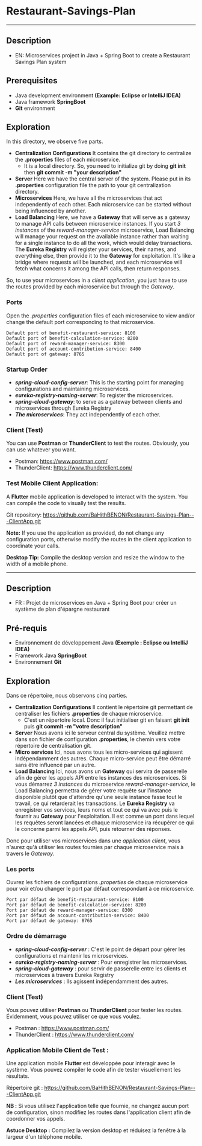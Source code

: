 # Restaurant-Savings-Plan

---------------

## Description

- EN: Microservices project in Java + Spring Boot to create a Restaurant Savings Plan system

## Prerequisites
- Java development environment **(Example: Eclipse or IntelliJ IDEA)**
- Java framework **SpringBoot**
- **Git** environment

## Exploration
In this directory, we observe five parts.
- **Centralization Configurations**
    It contains the git directory to centralize the **.properties** files of each microservice.
    * It is a local directory. So, you need to initialize git by doing **git init** then **git commit -m "your description"**
- **Server**
    Here we have the central server of the system. Please put in its **.properties** configuration file the path to your git centralization directory.
- **Microservices**
    Here, we have all the microservices that act independently of each other. Each microservice can be started without being influenced by another.
- **Load Balancing**
    Here, we have a **Gateway** that will serve as a gateway to manage API calls between microservice instances. If you start *3 instances* of the *reward-manager-service* microservice, Load Balancing will manage your request on the available instance rather than waiting for a single instance to do all the work, which would delay transactions. The **Eureka Registry** will register your services, their names, and everything else, then provide it to the **Gateway** for exploitation. It's like a bridge where requests will be launched, and each microservice will fetch what concerns it among the API calls, then return responses.

So, to use your microservices in a *client application*, you just have to use the routes provided by each microservice but through the *Gateway*.

### Ports

Open the *.properties* configuration files of each microservice to view and/or change the default port corresponding to that microservice.

    Default port of benefit-restaurant-service: 8100
    Default port of benefit-calculation-service: 8200
    Default port of reward-manager-service: 8300
    Default port of account-contribution-service: 8400
    Default port of gateway: 8765

### Startup Order

- ***spring-cloud-config-server***: This is the starting point for managing configurations and maintaining microservices.
- ***eureka-registry-naming-server***: To register the microservices.
- ***spring-cloud-gateway***: to serve as a gateway between clients and microservices through Eureka Registry
- ***The microservices***: They act independently of each other.

### Client (Test)
You can use **Postman** or **ThunderClient** to test the routes. Obviously, you can use whatever you want.

- Postman: https://www.postman.com/
- ThunderClient: https://www.thunderclient.com/

### Test Mobile Client Application:
A **Flutter** mobile application is developed to interact with the system. You can compile the code to visually test the results. 

Git repository: https://github.com/BaHithBENON/Restaurant-Savings-Plan---ClientApp.git

**Note:** If you use the application as provided, do not change any configuration ports, otherwise modify the routes in the client application to coordinate your calls.

**Desktop Tip:** Compile the desktop version and resize the window to the width of a mobile phone.


---------------


## Description

- FR : Projet de microservices en Java + Spring Boot pour créer un système de plan d'épargne restaurant

## Pré-requis
- Environnement de développement Java **(Exemple : Eclipse ou IntelliJ IDEA)**
- Framework Java **SpringBoot**
- Environnement **Git**

## Exploration
Dans ce répertoire, nous observons cinq parties.
- **Centralization Configurations**
    Il contient le répertoire git permettant de centraliser les fichiers **.properties** de chaque microservice.
    * C'est un répertoire local. Donc il faut initialiser git en faisant **git init** puis **git commit -m "votre description"**
- **Server**
    Nous avons ici le serveur central du système. Veuillez mettre dans son fichier de configuration **.properties**, le chemin vers votre répertoire de centralisation git.
- **Micro services**
    Ici, nous avons tous les micro-services qui agissent indépendamment des autres. Chaque micro-service peut être démarré sans être influencé par un autre.
- **Load Balancing**
    Ici, nous avons un **Gateway** qui servira de passerelle afin de gérer les appels API entre les instances des microservices. Si vous démarrez *3 instances* du microservice *reward-manager-service*, le Load Balancing permettra de gérer votre requête sur l'instance disponible plutôt que d'attendre qu'une seule instance fasse tout le travail, ce qui retarderait les transactions. Le **Eureka Registry** va enregistrer vos services, leurs noms et tout ce qui va avec puis le fournir au **Gateway** pour l'exploitation. Il est comme un pont dans lequel les requêtes seront lancées et chaque microservice ira récupérer ce qui le concerne parmi les appels API, puis retourner des réponses.

Donc pour utiliser vos microservices dans une *application client*, vous n'aurez qu'à utiliser les routes fournies par chaque microservice mais à travers le *Gateway*.

### Les ports

Ouvrez les fichiers de configurations *.properties* de chaque microservice pour voir et/ou changer le port par défaut correspondant à ce microservice.

    Port par défaut de benefit-restaurant-service: 8100
    Port par défaut de benefit-calculation-service: 8200
    Port par défaut de reward-manager-service: 8300
    Port par défaut de account-contribution-service: 8400
    Port par défaut de gateway: 8765

### Ordre de démarrage 

- ***spring-cloud-config-server*** : C'est le point de départ pour gérer les configurations et maintenir les microservices.
- ***eureka-registry-naming-server*** : Pour enregistrer les microservices.
- ***spring-cloud-gateway*** : pour servir de passerelle entre les clients et microservices à travers Eureka Registry
- ***Les microservices*** : Ils agissent indépendamment des autres.

### Client (Test)
Vous pouvez utiliser **Postman** ou **ThunderClient** pour tester les routes. Évidemment, vous pouvez utiliser ce que vous voulez.

- Postman : https://www.postman.com/
- ThunderClient : https://www.thunderclient.com/

### Application Mobile Client de Test :
Une application mobile **Flutter** est développée pour interagir avec le système. Vous pouvez compiler le code afin de tester visuellement les résultats. 

Répertoire git : https://github.com/BaHithBENON/Restaurant-Savings-Plan---ClientApp.git

**NB :** Si vous utilisez l'application telle que fournie, ne changez aucun port de configuration, sinon modifiez les routes dans l'application client afin de coordonner vos appels.

**Astuce Desktop :** Compilez la version desktop et réduisez la fenêtre à la largeur d'un téléphone mobile.
